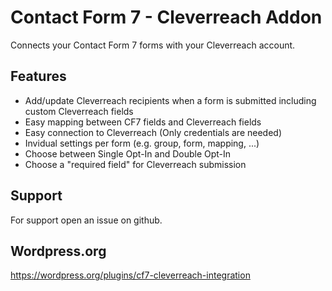 # Contact Form 7 - Cleverreach Addon

Connects your Contact Form 7 forms with your Cleverreach account.

## Features
* Add/update Cleverreach recipients when a form is submitted including custom Cleverreach fields
* Easy mapping between CF7 fields and Cleverreach fields
* Easy connection to Cleverreach (Only credentials are needed)
* Invidual settings per form (e.g. group, form, mapping, ...)
* Choose between Single Opt-In and Double Opt-In
* Choose a "required field" for Cleverreach submission

## Support
For support open an issue on github.

## Wordpress.org
<https://wordpress.org/plugins/cf7-cleverreach-integration>
